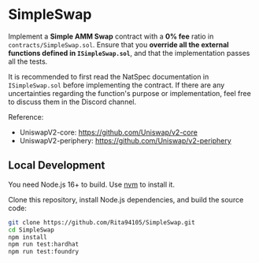 # SimpleSwap
Implement a **Simple AMM Swap** contract with a **0% fee** ratio in `contracts/SimpleSwap.sol`. Ensure that you **override all the external functions defined in `ISimpleSwap.sol`**, and that the implementation passes all the tests.

It is recommended to first read the NatSpec documentation in `ISimpleSwap.sol` before implementing the contract. If there are any uncertainties regarding the function's purpose or implementation, feel free to discuss them in the Discord channel.

Reference:
- UniswapV2-core: https://github.com/Uniswap/v2-core
- UniswapV2-periphery: https://github.com/Uniswap/v2-periphery


## Local Development
You need Node.js 16+ to build. Use [nvm](https://github.com/nvm-sh/nvm) to install it.

Clone this repository, install Node.js dependencies, and build the source code:

```bash
git clone https://github.com/Rita94105/SimpleSwap.git
cd SimpleSwap
npm install
npm run test:hardhat
npm run test:foundry
```

